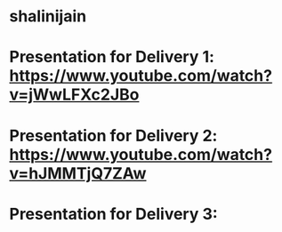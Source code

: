 # shalinijain
# Presentation for Delivery 1: https://www.youtube.com/watch?v=jWwLFXc2JBo
# Presentation for Delivery 2: https://www.youtube.com/watch?v=hJMMTjQ7ZAw
# Presentation for Delivery 3:
